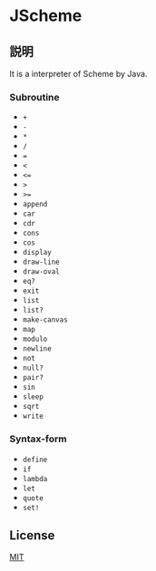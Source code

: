 # JScheme

## 説明
It is a interpreter of Scheme by Java.

### Subroutine
* `+`
* `-`
* `*`
* `/`
* `=`
* `<`
* `<=`
* `>`
* `>=`
* `append`
* `car`
* `cdr`
* `cons`
* `cos`
* `display`
* `draw-line`
* `draw-oval`
* `eq?`
* `exit`
* `list`
* `list?`
* `make-canvas`
* `map`
* `modulo`
* `newline`
* `not`
* `null?`
* `pair?`
* `sin`
* `sleep`
* `sqrt`
* `write`

### Syntax-form
* `define`
* `if`
* `lambda`
* `let`
* `quote`
* `set!`


## License
[MIT](LICENSE)
